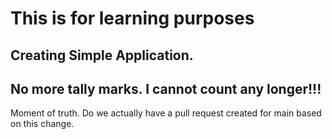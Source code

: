 # This is for learning purposes

## Creating Simple Application.

## No more tally marks. I cannot count any longer!!!
Moment of truth.  Do we actually have a pull request created for main based on this change.
